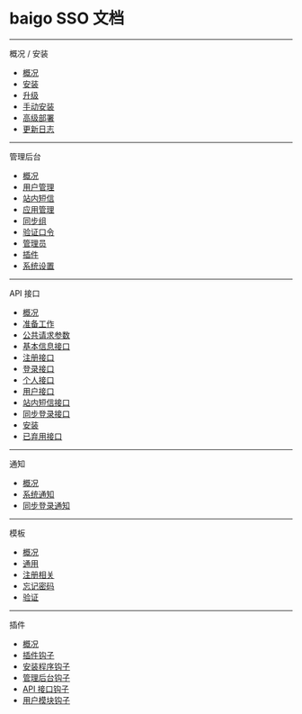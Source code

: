 # baigo SSO 文档

----------

概况 / 安装

* [概况](./index/index.md)
* [安装](./index/install.md)
* [升级](./index/upgrade.md)
* [手动安装](./index/manual.md)
* [高级部署](./index/advance.md)
* [更新日志](./index/changelog.md)

----------

管理后台

* [概况](./console/index.md)
* [用户管理](./console/user.md)
* [站内短信](./console/pm.md)
* [应用管理](./console/app.md)
* [同步组](./console/combine.md)
* [验证口令](./console/verify.md)
* [管理员](./console/admin.md)
* [插件](./console/plugin.md)
* [系统设置](./console/opt.md)

----------

API 接口

* [概况](./api/index.md)
* [准备工作](./api/prepare.md)
* [公共请求参数](./api/common.md)
* [基本信息接口](./api/base.md)
* [注册接口](./api/reg.md)
* [登录接口](./api/login.md)
* [个人接口](./api/profile.md)
* [用户接口](./api/user.md)
* [站内短信接口](./api/pm.md)
* [同步登录接口](./api/sync.md)
* [安装](./api/install.md)
* [已弃用接口](./api/abandoned.md)

----------

通知

* [概况](./notify/index.md)
* [系统通知](./notify/notify.md)
* [同步登录通知](./notify/sync.md)

----------

模板

* [概况](./template/index.md)
* [通用](./template/common.md)
* [注册相关](./template/reg.md)
* [忘记密码](./template/forgot.md)
* [验证](./template/verify.md)

----------

插件

* [概况](./plugin/index.md)
* [插件钩子](./plugin/hook.md)
* [安装程序钩子](./plugin/install.md)
* [管理后台钩子](./plugin/console.md)
* [API 接口钩子](./plugin/api.md)
* [用户模块钩子](./plugin/personal.md)
